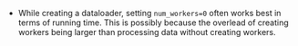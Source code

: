 - While creating a dataloader, setting `num_workers=0` often works best in terms of running time. This is possibly because the overlead of creating workers being larger than processing data without creating workers.
